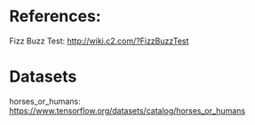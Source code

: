# References:
Fizz Buzz Test:
http://wiki.c2.com/?FizzBuzzTest


# Datasets
horses_or_humans:
https://www.tensorflow.org/datasets/catalog/horses_or_humans

